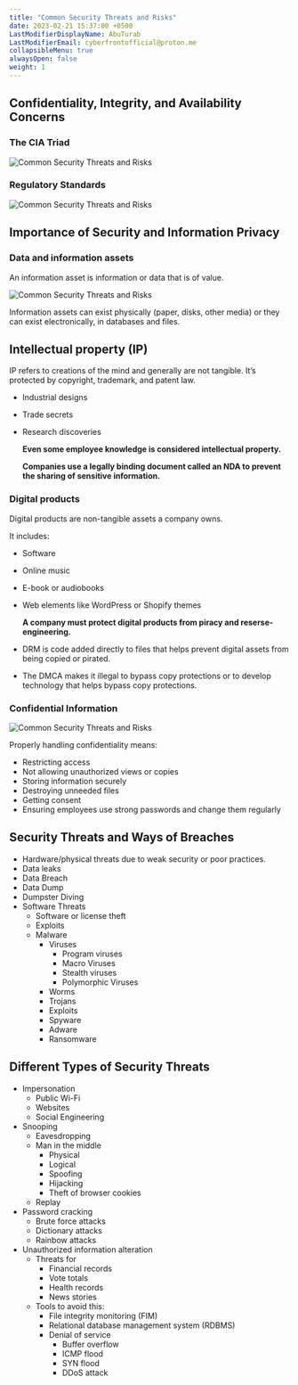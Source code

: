 ```yaml
---
title: "Common Security Threats and Risks"
date: 2023-02-21 15:37:00 +0500
LastModifierDisplayName: AbuTurab
LastModifierEmail: cyberfrontofficial@proton.me
collapsibleMenu: true
alwaysOpen: false
weight: 1
---
```


## Confidentiality, Integrity, and Availability Concerns

### The CIA Triad
  
  ![Common Security Threats and Risks](/notes/ibm-it-support/Common%20Security%20Threats%20and%20Risks.webp)

### Regulatory Standards
  
  ![Common Security Threats and Risks](/notes/ibm-it-support/Common%20Security%20Threats%20and%20Risks-1.webp)

## **Importance of Security and Information Privacy**

### Data and information assets
  
  An information asset is information or data that is of value.
  
  ![Common Security Threats and Risks](/notes/ibm-it-support/Common%20Security%20Threats%20and%20Risks-2.webp)
  
  Information assets can exist physically (paper, disks, other media) or they can exist electronically, in databases and files.

## **Intellectual property (IP)**
  
  IP refers to creations of the mind and generally are not tangible. It’s protected by copyright, trademark, and patent law.
- Industrial designs
- Trade secrets
- Research discoveries
  
  **Even some employee knowledge is considered intellectual property.**
  
  **Companies use a legally binding document called an NDA to prevent the sharing of sensitive information.**

### Digital products
  
  Digital products are non-tangible assets a company owns.
  
  It includes:
- Software
- Online music
- E-book or audiobooks
- Web elements like WordPress or Shopify themes
  
  **A company must protect digital products from piracy and reserse-engineering.**
- DRM is code added directly to files that helps prevent digital assets from being copied or pirated.
- The DMCA makes it illegal to bypass copy protections or to develop technology that helps bypass copy protections.

### Confidential Information
  
  ![Common Security Threats and Risks](/notes/ibm-it-support/Common%20Security%20Threats%20and%20Risks-3.webp)
  
  Properly handling confidentiality means:
- Restricting access
- Not allowing unauthorized views or copies
- Storing information securely
- Destroying unneeded files
- Getting consent
- Ensuring employees use strong passwords and change them regularly

## **Security Threats and Ways of Breaches**

- Hardware/physical threats due to weak security or poor practices.
- Data leaks
- Data Breach
- Data Dump
- Dumpster Diving
- Software Threats
	- Software or license theft
	- Exploits
	- Malware
		- Viruses
			- Program viruses
			- Macro Viruses
			- Stealth viruses
			- Polymorphic Viruses
		- Worms
		- Trojans
		- Exploits
		- Spyware
		- Adware
		- Ransomware

## **Different Types of Security Threats**

- Impersonation
	- Public Wi-Fi
	- Websites
	- Social Engineering
- Snooping
	- Eavesdropping
	- Man in the middle
		- Physical
		- Logical
		- Spoofing
		- Hijacking
		- Theft of browser cookies
	- Replay
- Password cracking
	- Brute force attacks
	- Dictionary attacks
	- Rainbow attacks
- Unauthorized information alteration
	- Threats for
		- Financial records
		- Vote totals
		- Health records
		- News stories
	- Tools to avoid this:
		- File integrity monitoring (FIM)
		- Relational database management system (RDBMS)
		- Denial of service
			- Buffer overflow
			- ICMP flood
			- SYN flood
			- DDoS attack
